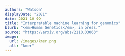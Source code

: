 ```yaml
---
authors: "Watson"
displayDate: "2021"
date: 2021-10-09
title: "Interpretable machine learning for genomics"
blurb: "<em>Human Genetics</em>, in press."
source: "https://arxiv.org/abs/2110.03063"
image:
  url: /images/kmer.png
  alt: "kmer"
---
```

